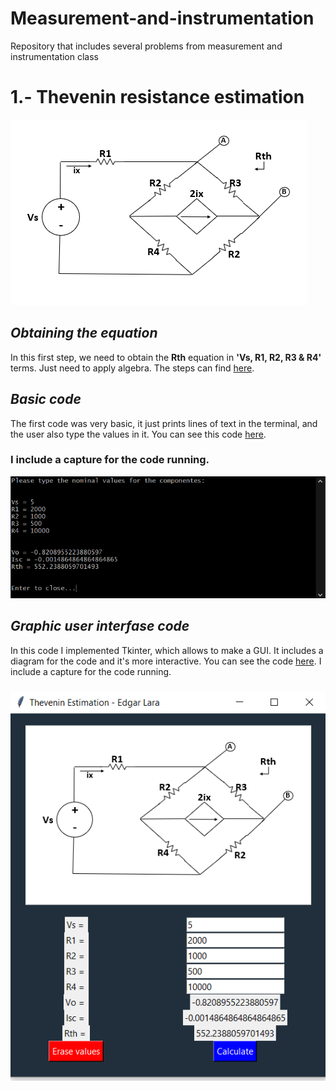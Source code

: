 # __Measurement-and-instrumentation__
Repository that includes several problems from measurement and instrumentation class

# __1.- Thevenin resistance estimation__
![](https://github.com/Edgar-La/Measurement-and-instrumentation/blob/master/03M1-Estimation_Thevenin_Resistance/Circuit_diagram.PNG)


## _Obtaining the equation_
In this first step, we need to obtain the __Rth__ equation in __'Vs, R1, R2, R3 & R4'__ terms. Just need to apply algebra. The steps can find [here](https://github.com/Edgar-La/Measurement-and-instrumentation/blob/master/03M1-Estimation_Thevenin_Resistance/Circuit_analysis.pdf).


## _Basic code_
The first code was very basic, it just prints lines of text in the terminal, and the user also type the values in it.
You can see this code [here](https://github.com/Edgar-La/Measurement-and-instrumentation/blob/master/03M1-Estimation_Thevenin_Resistance/0301_simple.py).

### I include a capture for the code running.
![0301_simple_capture](https://github.com/Edgar-La/Measurement-and-instrumentation/blob/master/03M1-Estimation_Thevenin_Resistance/0301_simple_capture.PNG)


## _Graphic user interfase code_
In this code I implemented Tkinter, which allows to make a GUI. It includes a diagram for the code and it's more interactive.
You can see the code [here](https://github.com/Edgar-La/Measurement-and-instrumentation/blob/master/03M1-Estimation_Thevenin_Resistance/0301_GUI.py).
I include a capture for the code running.
###
![0301_GUI_capture](https://github.com/Edgar-La/Measurement-and-instrumentation/blob/master/03M1-Estimation_Thevenin_Resistance/0301_GUI_capture.PNG)
